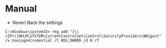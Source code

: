# Manual

- Revert Back the settings

`C:\Windows\system32> reg add "[\\<IP>\]HKLM\SYSTEM\CurrentControlSet\Control\SecurityProviders\WDigest" /v UseLogonCredential /t REG_DWORD /d 0 /f`